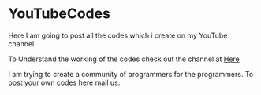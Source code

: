 # YouTubeCodes
Here I am going to post all the codes which i create on my YouTube channel.

To Understand the working of the codes check out the channel at <a href="https://www.youtube.com/channel/UCn7TrLnQ3bTmwzbVtaIxZFw?view_as=subscriber">Here</a>

 I am trying to create a community of programmers for the programmers. To post your own codes here mail us.
